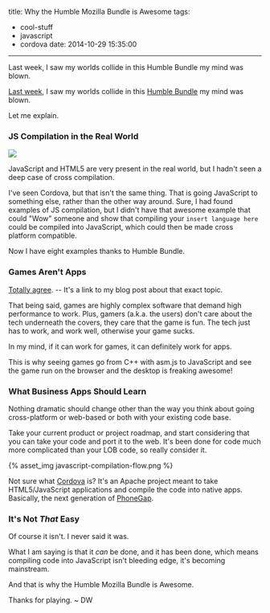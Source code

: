 title: Why the Humble Mozilla Bundle is Awesome
tags:
  - cool-stuff
  - javascript
  - cordova
date: 2014-10-29 15:35:00
---
Last week, I saw my worlds collide in this Humble Bundle my mind was blown.
<!-- more -->

[Last week](http://www.davidwesst.com/humble-bundle-games-go-javascript/), I saw my worlds collide in this [Humble Bundle](https://www.humblebundle.com/?asmjs_bundle&amp;utm_source=Firefox&amp;utm_medium=Snippet1b&amp;utm_campaign=Humble%20Mozilla%20Bundle#asmjs_bundle-time-remaining) my mind was blown.

Let me explain.

### JS Compilation in the Real World

![](http://imgs.xkcd.com/comics/compiling.png)

JavaScript and HTML5 are very present in the real world, but I hadn't seen a deep case of cross compilation.

I've seen Cordova, but that isn't the same thing. That is going JavaScript to something else, rather than the other way around. Sure, I had found examples of JS compilation, but I didn't have that awesome example that could "Wow" someone and show that compiling your `insert language here` could be compiled into JavaScript, which could then be made cross platform compatible.

Now I have eight examples thanks to Humble Bundle.

### Games Aren't Apps

[Totally agree](http://www.davidwesst.com/the-difference-between-apps-and-games/). -- It's a link to my blog post about that exact topic.

That being said, games are highly complex software that demand high performance to work. Plus, gamers (a.k.a. the users) don't care about the tech underneath the covers, they care that the game is fun. The tech just has to work, and work well, otherwise your game sucks.

In my mind, if it can work for games, it can definitely work for apps.

This is why seeing games go from C++ with asm.js to JavaScript and see the game run on the browser and the desktop is freaking awesome!

### What Business Apps Should Learn

Nothing dramatic should change other than the way you think about going cross-platform or web-based or both with your existing code base.

Take your current product or project roadmap, and start considering that you can take your code and port it to the web. It's been done for code much more complicated than your LOB code, so really consider it.

{% asset_img javascript-compilation-flow.png %}

Not sure what [Cordova](http://cordova.apache.org/) is? It's an Apache project meant to take HTML5/JavaScript applications and compile the code into native apps. Basically, the next generation of [PhoneGap](http://phonegap.com/).

### It's Not _That_ Easy

Of course it isn't. I never said it was.

What I am saying is that it _can_ be done, and it has been done, which means compiling code into JavaScript isn't bleeding edge, it's becoming mainstream.

And that is why the Humble Mozilla Bundle is Awesome.

Thanks for playing. ~ DW
